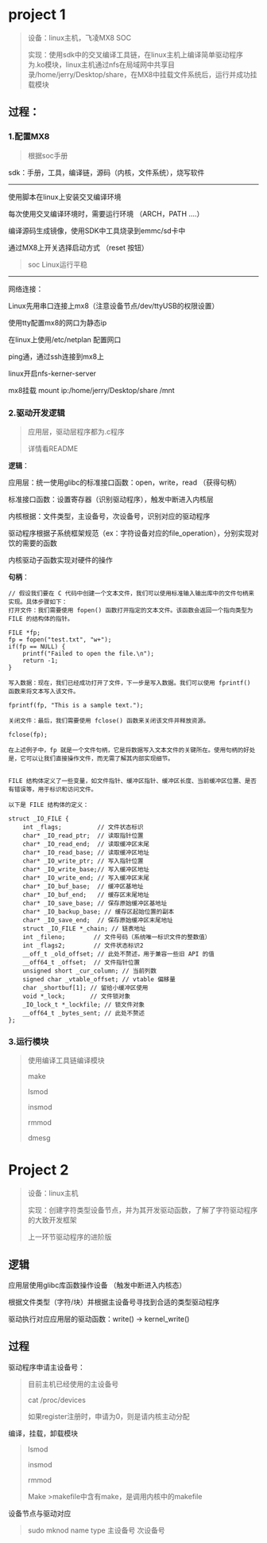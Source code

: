 # project 1

>设备：linux主机，飞凌MX8 SOC
>
>实现：使用sdk中的交叉编译工具链，在linux主机上编译简单驱动程序为.ko模块，linux主机通过nfs在局域网中共享目录/home/jerry/Desktop/share，在MX8中挂载文件系统后，运行并成功挂载模块



## 过程：

### 1.配置MX8

>根据soc手册

sdk：手册，工具，编译链，源码（内核，文件系统），烧写软件

----------

使用脚本在linux上安装交叉编译环境

每次使用交叉编译环境时，需要运行环境 （ARCH，PATH ....）

编译源码生成镜像，使用SDK中工具烧录到emmc/sd卡中

通过MX8上开关选择启动方式 （reset 按钮）

>soc Linux运行平稳

----------------



网络连接：

Linux先用串口连接上mx8（注意设备节点/dev/ttyUSB的权限设置）

使用tty配置mx8的网口为静态ip

在linux上使用/etc/netplan 配置网口

ping通，通过ssh连接到mx8上

linux开启nfs-kerner-server 

mx8挂载  mount ip:/home/jerry/Desktop/share /mnt



### 2.驱动开发逻辑

> 应用层，驱动层程序都为.c程序
>
> 详情看README



**逻辑**：

应用层：统一使用glibc的标准接口函数：open，write，read （获得句柄）

标准接口函数：设置寄存器（识别驱动程序），触发中断进入内核层

内核根据：文件类型，主设备号，次设备号，识别对应的驱动程序

驱动程序根据子系统框架规范（ex：字符设备对应的file_operation），分别实现对饮的需要的函数

内核驱动子函数实现对硬件的操作



**句柄**：

~~~linux
// 假设我们要在 C 代码中创建一个文本文件，我们可以使用标准输入输出库中的文件句柄来实现。具体步骤如下：
打开文件：我们需要使用 fopen() 函数打开指定的文本文件。该函数会返回一个指向类型为 FILE 的结构体的指针。

FILE *fp;
fp = fopen("test.txt", "w+");
if(fp == NULL) {
    printf("Failed to open the file.\n");
    return -1;
}

写入数据：现在，我们已经成功打开了文件，下一步是写入数据。我们可以使用 fprintf() 函数来将文本写入该文件。

fprintf(fp, "This is a sample text.");

关闭文件：最后，我们需要使用 fclose() 函数来关闭该文件并释放资源。

fclose(fp);

在上述例子中，fp 就是一个文件句柄，它是将数据写入文本文件的关键所在。使用句柄的好处是，它可以让我们直接操作文件，而无需了解其内部实现细节。


FILE 结构体定义了一些变量，如文件指针、缓冲区指针、缓冲区长度、当前缓冲区位置、是否有错误等，用于标识和访问文件。

以下是 FILE 结构体的定义：

struct _IO_FILE {
    int _flags;          // 文件状态标识
    char* _IO_read_ptr;  // 读取指针位置
    char* _IO_read_end;  // 读取缓冲区末尾
    char* _IO_read_base; // 读取缓冲区地址
    char* _IO_write_ptr; // 写入指针位置
    char* _IO_write_base;// 写入缓冲区地址
    char* _IO_write_end; // 写入缓冲区末尾
    char* _IO_buf_base;  // 缓冲区基地址
    char* _IO_buf_end;   // 缓存区末尾地址
    char* _IO_save_base; // 保存原始缓冲区基地址
    char* _IO_backup_base; // 缓存区起始位置的副本
    char* _IO_save_end;  // 保存原始缓冲区末尾地址
    struct _IO_FILE *_chain; // 链表地址
    int _fileno;        // 文件号码（系统唯一标识文件的整数值）
    int _flags2;        // 文件状态标识2
    __off_t _old_offset; // 此处不赘述，用于兼容一些旧 API 的值
    __off64_t _offset;  // 文件指针位置
    unsigned short _cur_column; // 当前列数
    signed char _vtable_offset; // vtable 偏移量
    char _shortbuf[1]; // 留给小缓冲区使用
    void *_lock;       // 文件锁对象
    _IO_lock_t *_lockfile; // 锁文件对象
    __off64_t _bytes_sent; // 此处不赘述
};
~~~



### 3.运行模块

>使用编译工具链编译模块
>
>make
>
>lsmod
>
>insmod
>
>rmmod
>
>dmesg



# Project 2

>设备：linux主机
>
>实现：创建字符类型设备节点，并为其开发驱动函数，了解了字符驱动程序的大致开发框架
>
>上一环节驱动程序的进阶版

## 逻辑

应用层使用glibc库函数操作设备 （触发中断进入内核态）

根据文件类型（字符/块）并根据主设备号寻找到合适的类型驱动程序

驱动执行对应应用层的驱动函数：write()  -> kernel_write()



## 过程

驱动程序申请主设备号：

>目前主机已经使用的主设备号 
>
>cat /proc/devices
>
>如果register注册时，申请为0，则是请内核主动分配

编译，挂载，卸载模块

>lsmod
>
>insmod
>
>rmmod
>
>Make >makefile中含有make，是调用内核中的makefile

设备节点与驱动对应

>sudo mknod name type 主设备号 次设备号